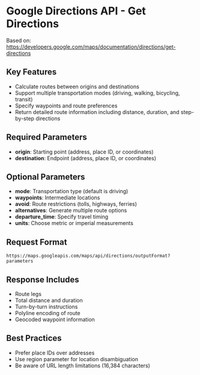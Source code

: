 # Google Directions API - Get Directions

Based on: https://developers.google.com/maps/documentation/directions/get-directions

## Key Features
- Calculate routes between origins and destinations
- Support multiple transportation modes (driving, walking, bicycling, transit)
- Specify waypoints and route preferences
- Return detailed route information including distance, duration, and step-by-step directions

## Required Parameters
- **origin**: Starting point (address, place ID, or coordinates)
- **destination**: Endpoint (address, place ID, or coordinates)

## Optional Parameters
- **mode**: Transportation type (default is driving)
- **waypoints**: Intermediate locations
- **avoid**: Route restrictions (tolls, highways, ferries)
- **alternatives**: Generate multiple route options
- **departure_time**: Specify travel timing
- **units**: Choose metric or imperial measurements

## Request Format
```
https://maps.googleapis.com/maps/api/directions/outputFormat?parameters
```

## Response Includes
- Route legs
- Total distance and duration
- Turn-by-turn instructions
- Polyline encoding of route
- Geocoded waypoint information

## Best Practices
- Prefer place IDs over addresses
- Use region parameter for location disambiguation
- Be aware of URL length limitations (16,384 characters)